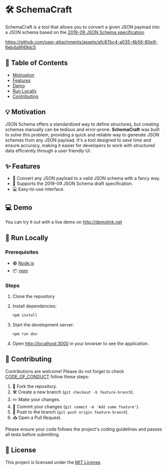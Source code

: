 # 🛠️ SchemaCraft

SchemaCraft is a tool that allows you to convert a given JSON payload into a JSON schema based on the [2019-09 JSON Schema specification](https://json-schema.org/draft/2019-09/schema).

https://github.com/user-attachments/assets/afc87bc4-a035-4b56-80e9-6eb4a9f49dc5

## 📑 Table of Contents

- [Motivation](#motivation)
- [Features](#features)
- [Demo](#demo)
- [Run Locally](#usage)
- [Contributing](#contributing)

## 💡 Motivation

JSON Schema offers a standardized way to define structures, but creating schemas manually can be tedious and error-prone. **SchemaCraft** was built to solve this problem, providing a quick and reliable way to generate JSON schemas from any JSON payload. It's a tool designed to save time and ensure accuracy, making it easier for developers to work with structured data efficiently through a user friendly UI.

## ✨ Features

- 🚀 Convert any JSON payload to a valid JSON schema with a fancy way.
- 📜 Supports the 2019-09 JSON Schema draft specification.
- 💻 Easy-to-use interface.

## 💻 Demo

You can try it out with a live demo on http://demolink.net

## 🧰 Run Locally

### Prerequisites

- 🟢 [Node.js](https://nodejs.org/)
- 📦 [npm](https://www.npmjs.com/)

### Steps

1. Clone the repository

2. Install dependencies:

   ```bash
   npm install
   ```

3. Start the development server:

   ```bash
   npm run dev
   ```

4. Open [http://localhost:3000](http://localhost:3000) in your browser to see the application.

## 🤝 Contributing

Contributions are welcome! Please do not forget to check [CODE_OF_CONDUCT](CODE_OF_CONDUCT.md) follow these steps:

1. 🍴 Fork the repository.
2. 🛠️ Create a new branch (`git checkout -b feature-branch`).
3. ✏️ Make your changes.
4. 💾 Commit your changes (`git commit -m 'Add some feature'`).
5. 🔄 Push to the branch (`git push origin feature-branch`).
6. 📥 Open a Pull Request.

Please ensure your code follows the project's coding guidelines and passes all tests before submitting.

## 📜 License

This project is licensed under the [MIT License](LICENSE).
